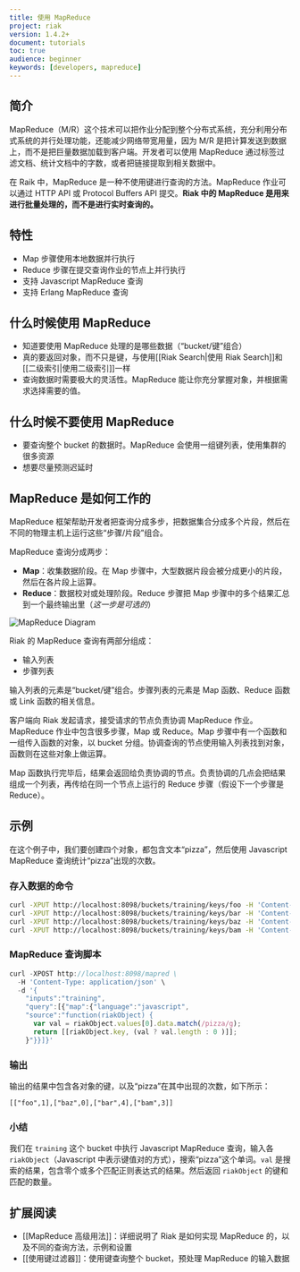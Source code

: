 ```yaml
---
title: 使用 MapReduce
project: riak
version: 1.4.2+
document: tutorials
toc: true
audience: beginner
keywords: [developers, mapreduce]
---
```


## 简介

MapReduce（M/R）这个技术可以把作业分配到整个分布式系统，充分利用分布式系统的并行处理功能，还能减少网络带宽用量，因为 M/R 是把计算发送到数据上，而不是把巨量数据加载到客户端。开发者可以使用 MapReduce 通过标签过滤文档、统计文档中的字数，或者把链接提取到相关数据中。

在 Raik 中，MapReduce 是一种不使用键进行查询的方法。MapReduce 作业可以通过 HTTP API 或 Protocol Buffers API 提交。**Riak 中的 MapReduce 是用来进行批量处理的，而不是进行实时查询的。**

## 特性

* Map 步骤使用本地数据并行执行
* Reduce 步骤在提交查询作业的节点上并行执行
* 支持 Javascript MapReduce 查询
* 支持 Erlang MapReduce 查询

## 什么时候使用 MapReduce

* 知道要使用 MapReduce 处理的是哪些数据（“bucket/键”组合）
* 真的要返回对象，而不只是键，与使用[[Riak Search|使用 Riak Search]]和[[二级索引|使用二级索引]]一样
* 查询数据时需要极大的灵活性。MapReduce 能让你充分掌握对象，并根据需求选择需要的值。

## 什么时候不要使用 MapReduce

* 要查询整个 bucket 的数据时。MapReduce 会使用一组键列表，使用集群的很多资源
* 想要尽量预测迟延时

## MapReduce 是如何工作的

MapReduce 框架帮助开发者把查询分成多步，把数据集合分成多个片段，然后在不同的物理主机上运行这些“步骤/片段”组合。

MapReduce 查询分成两步：

* **Map**：收集数据阶段。在 Map 步骤中，大型数据片段会被分成更小的片段，然后在各片段上运算。
* **Reduce**：数据校对或处理阶段。Reduce 步骤把 Map 步骤中的多个结果汇总到一个最终输出里（_这一步是可选的_）

![MapReduce Diagram](/images/MapReduce-diagram.png)

Riak 的 MapReduce 查询有两部分组成：

* 输入列表
* 步骤列表

输入列表的元素是“bucket/键”组合。步骤列表的元素是 Map 函数、Reduce 函数或 Link 函数的相关信息。

客户端向 Riak 发起请求，接受请求的节点负责协调 MapReduce 作业。MapReduce 作业中包含很多步骤，Map 或 Reduce。Map 步骤中有一个函数和一组传入函数的对象，以 bucket 分组。协调查询的节点使用输入列表找到对象，函数则在这些对象上做运算。

Map 函数执行完毕后，结果会返回给负责协调的节点。负责协调的几点会把结果组成一个列表，再传给在同一个节点上运行的 Reduce 步骤（假设下一个步骤是 Reduce）。

## 示例

在这个例子中，我们要创建四个对象，都包含文本“pizza”，然后使用 Javascript MapReduce 查询统计“pizza”出现的次数。

### 存入数据的命令

```bash
curl -XPUT http://localhost:8098/buckets/training/keys/foo -H 'Content-Type: text/plain' -d 'pizza data goes here'
curl -XPUT http://localhost:8098/buckets/training/keys/bar -H 'Content-Type: text/plain' -d 'pizza pizza pizza pizza'
curl -XPUT http://localhost:8098/buckets/training/keys/baz -H 'Content-Type: text/plain' -d 'nothing to see here'
curl -XPUT http://localhost:8098/buckets/training/keys/bam -H 'Content-Type: text/plain' -d 'pizza pizza pizza'
```

### MapReduce 查询脚本

```javascript
curl -XPOST http://localhost:8098/mapred \
  -H 'Content-Type: application/json' \
  -d '{
    "inputs":"training",
    "query":[{"map":{"language":"javascript",
    "source":"function(riakObject) {
      var val = riakObject.values[0].data.match(/pizza/g);
      return [[riakObject.key, (val ? val.length : 0 )]];
    }"}}]}'
```

### 输出

输出的结果中包含各对象的键，以及“pizza”在其中出现的次数，如下所示：

```text
[["foo",1],["baz",0],["bar",4],["bam",3]]
```

### 小结

我们在 `training` 这个 bucket 中执行 Javascript MapReduce 查询，输入各 `riakObject`（Javascript 中表示键值对的方式），搜索“pizza”这个单词。`val` 是搜索的结果，包含零个或多个匹配正则表达式的结果。然后返回 `riakObject` 的键和匹配的数量。

<!-- ## NEED TO ADD
* Errors
* Tombstones
 -->

## 扩展阅读

* [[MapReduce 高级用法]]：详细说明了 Riak 是如何实现 MapReduce 的，以及不同的查询方法，示例和设置
* [[使用键过滤器]]：使用键查询整个 bucket，预处理 MapReduce 的输入数据
